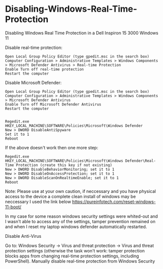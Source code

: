 # Disabling-Windows-Real-Time-Protection
Disabling Windows Real Time Protection in a Dell Inspiron 15 3000 Windows 11 


Disable real-time protection:

    Open Local Group Policy Editor (type gpedit.msc in the search box)
    Computer Configuration > Administrative Templates > Windows Components > Microsoft Defender Antivirus > Real-time Protection
    Enable Turn off real-time protection
    Restart the computer

Disable Microsoft Defender:

    Open Local Group Policy Editor (type gpedit.msc in the search box)
    Computer Configuration > Administrative Templates > Windows Components > Microsoft Defender Antivirus
    Enable Turn off Microsoft Defender Antivirus
    Restart the computer
    
    
    Regedit.exe
    HKEY_LOCAL_MACHINE\SOFTWARE\Policies\Microsoft\Windows Defender
    New > DWORD DisableAntiSpyware
    Set it to 1
    Reboot

If the above doesn't work then one more step:

    Regedit.exe
    HKEY_LOCAL_MACHINE\SOFTWARE\Policies\Microsoft\Windows Defender\Real-Time Protection (create this key if not existing)
    New > DWORD DisableBehaviorMonitoring; set it to 1
    New > DWORD DisableOnAccessProtection; set it to 1
    New > DWORD DisableScanOnRealtimeEnable; set it to 1
    Reboot
Note: Please use at your own caution, if neccessary and you have physical access to the device a complete clean install of windows may be neccessary I used the link below 
https://pureinfotech.com/reset-windows-11-boot/

In my case for some reason windows security settings were whited-out and I wasn't able to access any of the settings, tamper prevention remained on and when I reset my laptop windows defender automatically restarted.


Disable Anti-Virus

Go to: Windows Security → Virus and threat protection → Virus and threat protection settings (otherwise the task won't work: tamper protection blocks apps from changing real-time protection settings, including PowerShell).
Manually disable real-time protection from Windows Security 
